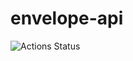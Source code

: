 # envelope-api

![Actions Status](https://github.com/jrs33/envelope-api/workflows/Java%20CI%20with%20Maven/badge.svg)
